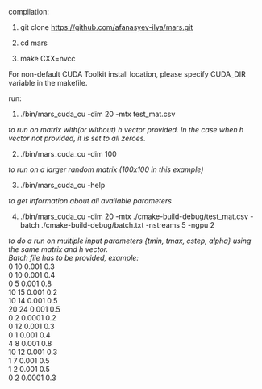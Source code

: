 compilation:

1) git clone https://github.com/afanasyev-ilya/mars.git

2) cd mars

3) make CXX=nvcc

For non-default CUDA Toolkit install location, please specify CUDA_DIR variable in the makefile.

run:

1) ./bin/mars_cuda_cu -dim 20 -mtx test_mat.csv 

<i>to run on matrix with(or without) h vector provided. In the case when h vector not provided, it is set to all zeroes.</i>

2) ./bin/mars_cuda_cu -dim 100

<i>to run on a larger random matrix (100x100 in this example)</i>

3) ./bin/mars_cuda_cu -help

<i>to get information about all available parameters</i>

4) ./bin/mars_cuda_cu -dim 20 -mtx ./cmake-build-debug/test_mat.csv -batch ./cmake-build-debug/batch.txt -nstreams 5 -ngpu 2

<i> to do a run on multiple input parameters {tmin, tmax, cstep, alpha} using the same matrix and h vector.<br>
Batch file has to be provided, example:<br></i>
0 10 0.001 0.3<br>
0 10 0.001 0.4<br>
0 5 0.001 0.8<br>
10 15 0.001 0.2<br>
10 14 0.001 0.5<br>
20 24 0.001 0.5<br>
0 2 0.0001 0.2<br>
0 12 0.001 0.3<br>
0 1 0.001 0.4<br>
4 8 0.001 0.8<br>
10 12 0.001 0.3<br>
1 7 0.001 0.5<br>
1 2 0.001 0.5<br>
0 2 0.0001 0.3<br>